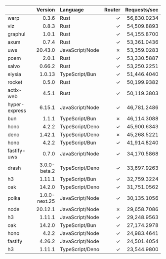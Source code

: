| | Version | Language | Router | Requests/sec |
| :- | -: | :- | -: | -: |
| warp | 0.3.6 | Rust | ✓ | 56,830.0234 |
| viz | 0.8.3 | Rust | ✓ | 54,509.8893 |
| graphul | 1.0.1 | Rust | ✓ | 54,155.8700 |
| axum | 0.7.4 | Rust | ✓ | 53,361.0436 |
| uws | 20.43.0 | JavaScript/Node | ✗ | 53,359.0283 |
| poem | 2.0.1 | Rust | ✓ | 53,330.5887 |
| salvo | 0.66.2 | Rust | ✓ | 53,250.2251 |
| elysia | 1.0.13 | TypeScript/Bun | ✓ | 51,446.4040 |
| rocket | 0.5.0 | Rust | ✓ | 50,199.9382 |
| actix-web | 4.5.1 | Rust | ✓ | 50,119.3803 |
| hyper-express | 6.15.1 | JavaScript/Node | ✓ | 46,781.2486 |
| bun | 1.1.1 | TypeScript/Bun | ✗ | 46,114.3088 |
| hono | 4.2.2 | TypeScript/Deno | ✓ | 45,900.6343 |
| deno | 1.42.1 | TypeScript/Deno | ✗ | 45,268.5221 |
| hono | 4.2.2 | TypeScript/Bun | ✓ | 41,914.8240 |
| fastify-uws | 0.7.0 | JavaScript/Node | ✓ | 34,170.5868 |
| drash | 3.0.0-beta.2 | TypeScript/Deno | ✓ | 33,697.9263 |
| h3 | 1.11.1 | TypeScript/Bun | ✓ | 32,759.3224 |
| oak | 14.2.0 | TypeScript/Deno | ✓ | 31,751.0562 |
| polka | 1.0.0-next.25 | JavaScript/Node | ✓ | 30,135.1056 |
| node | 20.12.1 | JavaScript/Node | ✗ | 29,658.7086 |
| h3 | 1.11.1 | JavaScript/Node | ✓ | 29,248.9563 |
| oak | 14.2.0 | TypeScript/Bun | ✓ | 27,174.2978 |
| hono | 4.2.2 | JavaScript/Node | ✓ | 24,983.4641 |
| fastify | 4.26.2 | JavaScript/Node | ✓ | 24,501.4054 |
| h3 | 1.11.1 | TypeScript/Deno | ✓ | 23,544.9800 |
